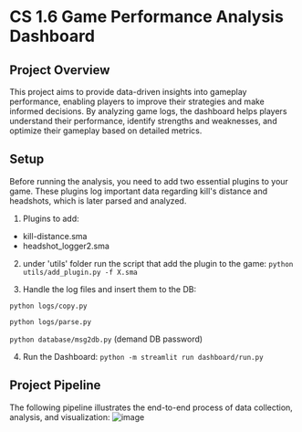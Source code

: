 # CS 1.6 Game Performance Analysis Dashboard

## Project Overview

This project aims to provide data-driven insights into gameplay performance, enabling players to improve their strategies and make informed decisions. By analyzing game logs, the dashboard helps players understand their performance, identify strengths and weaknesses, and optimize their gameplay based on detailed metrics.

## Setup
Before running the analysis, you need to add two essential plugins to your game. These plugins log important data regarding kill's distance and headshots, which is later parsed and analyzed.
1. Plugins to add:
 - kill-distance.sma
 - headshot_logger2.sma
2. under 'utils' folder run the script that add the plugin to the game:
   ```python utils/add_plugin.py -f X.sma```
   
3. Handle the log files and insert them to the DB:

```python logs/copy.py```

```python logs/parse.py```

```python database/msg2db.py``` (demand DB password)

4. Run the Dashboard:
```python -m streamlit run dashboard/run.py```



## Project Pipeline

The following pipeline illustrates the end-to-end process of data collection, analysis, and visualization:
![image](https://github.com/user-attachments/assets/5053024c-cf24-4162-b125-3251d119afb2)

